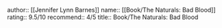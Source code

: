 author:: [[Jennifer Lynn Barnes]]
name:: [[Book/The Naturals: Bad Blood]]
rating:: 9.5/10
recommend:: 4/5
title:: Book/The Naturals: Bad Blood
